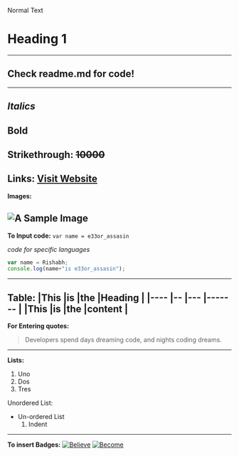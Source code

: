 Normal Text

# Heading 1
---
## Check readme.md for code!
---
_Italics_
---
**Bold**
---
Strikethrough: 
~~10000~~
---
**Links:**
[Visit Website](https://github.com/RishabhKodes "Rishabh's GitHub")
---
**Images:**

 ![A Sample Image](https://tinyurl.com/taovs2z)
---
**To Input code:**
`var name = e33or_assasin`

_code for specific languages_

```javascript
var name = Rishabh;
console.log(name+"is e33or_assasin");
```
---
**Table:**
|This |is |the |Heading |
|---- |-- |--- |------- |
|This |is |the |content |
---
**For Entering quotes:**
>Developers spend days dreaming code, and nights coding dreams.
---
**Lists:**
1. Uno
2. Dos
3. Tres

Unordered List:
- Un-ordered List
    1. Indent
---
**To insert Badges:**
[![Believe](https://img.shields.io/badge/Stay-Motivated-teal.svg?style=for-the-badge)](https://github.com/RishabhKodes/Markdown_Cheats/) 
[![Become](https://img.shields.io/badge/Think-Big-orange.svg?style=for-the-badge)](https://github.com/RishabhKodes/Markdown_Cheats/)





